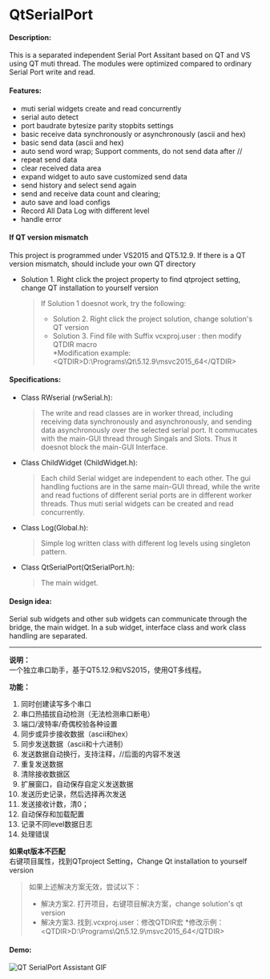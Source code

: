 # QtSerialPort

#### Description:
This is a separated independent Serial Port Assitant based on QT and VS using QT muti thread. The modules were optimized compared to ordinary Serial Port write and read. 

#### Features:
 - muti serial widgets create and read concurrently
 - serial auto detect
 - port baudrate bytesize parity stopbits settings
 - basic receive data synchronously or asynchronously (ascii and hex)
 - basic send data (ascii and hex)
 - auto send word wrap; Support comments, do not send data after //
 - repeat send data
 - clear received data area
 - expand widget to auto save customized send data
 - send history and select send again
 - send and receive data count and clearing;
 - auto save and load configs
 - Record All Data Log with different level
 - handle error

#### If QT version mismatch
This project is programmed under VS2015 and QT5.12.9. If there is a QT version mismatch, should include your own QT directory
- Solution 1. Right click the project property to find qtproject setting, change QT installation to yourself version
	> If Solution 1 doesnot work, try the following:  
	> * Solution 2. Right click the project solution, change solution's QT version        
	> * Solution 3. Find file with Suffix vcxproj.user : then modify QTDIR macro  
	*Modification example: \<QTDIR>D:\Programs\Qt\5.12.9\msvc2015_64\</QTDIR>

#### Specifications:
- Class RWserial  (rwSerial.h):
	>  The write and read classes are in worker thread, including receiving data synchronously and asynchronously, and sending data asynchronously over the selected serial port. It commucates with the main-GUI thread through Singals and Slots. Thus it doesnot block the main-GUI Interface. 
- Class ChildWidget (ChildWidget.h):
	>  Each child Serial widget are independent to each other. The gui handling fuctions are in the same main-GUI thread, while the write and read fuctions of different serial ports are in different worker threads. Thus muti serial widgets can be created and read concurrently.
- Class Log(Global.h):
	>  Simple log written class with different log levels using singleton pattern. 
- Class QtSerialPort(QtSerialPort.h):
	>  The main widget.

#### Design idea: 
Serial sub widgets and other sub widgets can communicate through the bridge, the main widget. In a sub widget, interface class and work class handling are separated. 

---
**说明：**   
一个独立串口助手，基于QT5.12.9和VS2015，使用QT多线程。

**功能：** 
1. 同时创建读写多个串口      
2. 串口热插拔自动检测（无法检测串口断电）      
3. 端口/波特率/奇偶校验各种设置              
4. 同步或异步接收数据（ascii和hex）              
5. 同步发送数据（ascii和十六进制）              
6. 发送数据自动换行，支持注释，//后面的内容不发送              
7. 重复发送数据             
8. 清除接收数据区              
9. 扩展窗口，自动保存自定义发送数据              
10. 发送历史记录，然后选择再次发送              
11. 发送接收计数，清0；              
12. 自动保存和加载配置              
13. 记录不同level数据日志              
14. 处理错误

**如果qt版本不匹配**   
右键项目属性，找到QTproject Setting，Change Qt installation to yourself version
> 如果上述解决方案无效，尝试以下：
> * 解决方案2. 打开项目，右键项目解决方案，change solution's qt version
> * 解决方案3. 找到.vcxproj.user：修改QTDIR宏
	*修改示例：\<QTDIR>D:\Programs\Qt\5.12.9\msvc2015_64\</QTDIR>
	

#### Demo:	
![QT SerialPort Assistant GIF](https://user-images.githubusercontent.com/70003795/100515716-166ec100-31b9-11eb-922d-9b6790b5b4f8.gif)
